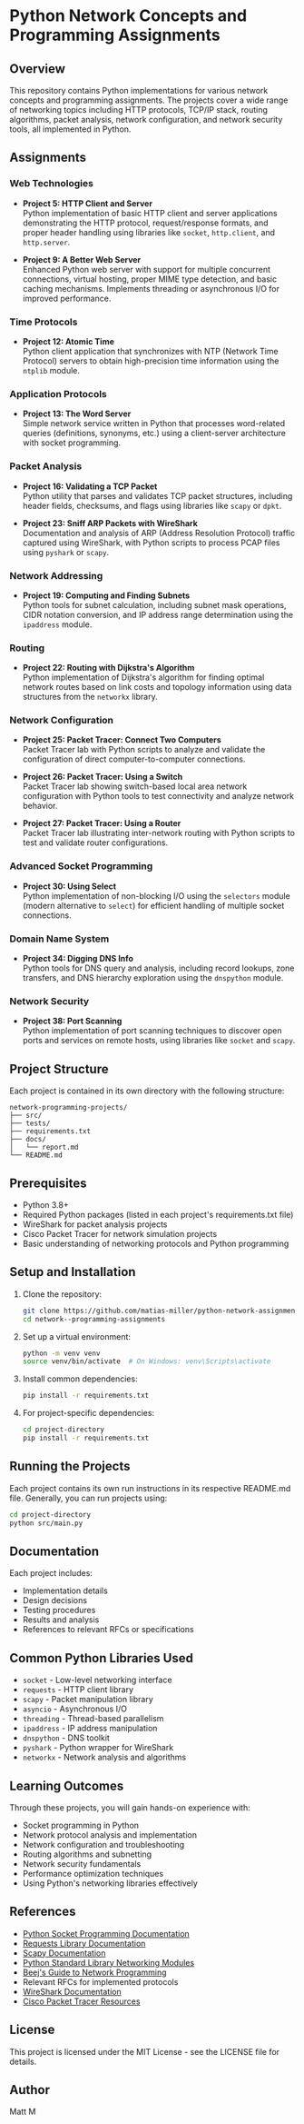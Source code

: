 # Python Network Concepts and Programming Assignments

## Overview

This repository contains Python implementations for various network concepts and programming assignments. The projects cover a wide range of networking topics including HTTP protocols, TCP/IP stack, routing algorithms, packet analysis, network configuration, and network security tools, all implemented in Python.

## Assignments

### Web Technologies
- **Project 5: HTTP Client and Server**  
  Python implementation of basic HTTP client and server applications demonstrating the HTTP protocol, request/response formats, and proper header handling using libraries like `socket`, `http.client`, and `http.server`.

- **Project 9: A Better Web Server**  
  Enhanced Python web server with support for multiple concurrent connections, virtual hosting, proper MIME type detection, and basic caching mechanisms. Implements threading or asynchronous I/O for improved performance.

### Time Protocols
- **Project 12: Atomic Time**  
  Python client application that synchronizes with NTP (Network Time Protocol) servers to obtain high-precision time information using the `ntplib` module.

### Application Protocols
- **Project 13: The Word Server**  
  Simple network service written in Python that processes word-related queries (definitions, synonyms, etc.) using a client-server architecture with socket programming.

### Packet Analysis
- **Project 16: Validating a TCP Packet**  
  Python utility that parses and validates TCP packet structures, including header fields, checksums, and flags using libraries like `scapy` or `dpkt`.

- **Project 23: Sniff ARP Packets with WireShark**  
  Documentation and analysis of ARP (Address Resolution Protocol) traffic captured using WireShark, with Python scripts to process PCAP files using `pyshark` or `scapy`.

### Network Addressing
- **Project 19: Computing and Finding Subnets**  
  Python tools for subnet calculation, including subnet mask operations, CIDR notation conversion, and IP address range determination using the `ipaddress` module.

### Routing
- **Project 22: Routing with Dijkstra's Algorithm**  
  Python implementation of Dijkstra's algorithm for finding optimal network routes based on link costs and topology information using data structures from the `networkx` library.

### Network Configuration
- **Project 25: Packet Tracer: Connect Two Computers**  
  Packet Tracer lab with Python scripts to analyze and validate the configuration of direct computer-to-computer connections.

- **Project 26: Packet Tracer: Using a Switch**  
  Packet Tracer lab showing switch-based local area network configuration with Python tools to test connectivity and analyze network behavior.

- **Project 27: Packet Tracer: Using a Router**  
  Packet Tracer lab illustrating inter-network routing with Python scripts to test and validate router configurations.

### Advanced Socket Programming
- **Project 30: Using Select**  
  Python implementation of non-blocking I/O using the `selectors` module (modern alternative to `select`) for efficient handling of multiple socket connections.

### Domain Name System
- **Project 34: Digging DNS Info**  
  Python tools for DNS query and analysis, including record lookups, zone transfers, and DNS hierarchy exploration using the `dnspython` module.

### Network Security
- **Project 38: Port Scanning**  
  Python implementation of port scanning techniques to discover open ports and services on remote hosts, using libraries like `socket` and `scapy`.

## Project Structure

Each project is contained in its own directory with the following structure:

```
network-programming-projects/
├── src/        
├── tests/
├── requirements.txt 
├── docs/  
│   └── report.md   
└── README.md 
```

## Prerequisites

- Python 3.8+ 
- Required Python packages (listed in each project's requirements.txt file)
- WireShark for packet analysis projects
- Cisco Packet Tracer for network simulation projects
- Basic understanding of networking protocols and Python programming

## Setup and Installation

1. Clone the repository:
   ```bash
   git clone https://github.com/matias-miller/python-network-assignments.git
   cd network--programming-assignments
   ```

2. Set up a virtual environment:
   ```bash
   python -m venv venv
   source venv/bin/activate  # On Windows: venv\Scripts\activate
   ```

3. Install common dependencies:
   ```bash
   pip install -r requirements.txt
   ```

4. For project-specific dependencies:
   ```bash
   cd project-directory
   pip install -r requirements.txt
   ```

## Running the Projects

Each project contains its own run instructions in its respective README.md file. Generally, you can run projects using:

```bash
cd project-directory
python src/main.py
```

## Documentation

Each project includes:
- Implementation details
- Design decisions
- Testing procedures
- Results and analysis
- References to relevant RFCs or specifications

## Common Python Libraries Used

- `socket` - Low-level networking interface
- `requests` - HTTP client library
- `scapy` - Packet manipulation library
- `asyncio` - Asynchronous I/O
- `threading` - Thread-based parallelism
- `ipaddress` - IP address manipulation
- `dnspython` - DNS toolkit
- `pyshark` - Python wrapper for WireShark
- `networkx` - Network analysis and algorithms

## Learning Outcomes

Through these projects, you will gain hands-on experience with:
- Socket programming in Python
- Network protocol analysis and implementation
- Network configuration and troubleshooting
- Routing algorithms and subnetting
- Network security fundamentals
- Performance optimization techniques
- Using Python's networking libraries effectively

## References

- [Python Socket Programming Documentation](https://docs.python.org/3/library/socket.html)
- [Requests Library Documentation](https://docs.python-requests.org/)
- [Scapy Documentation](https://scapy.readthedocs.io/)
- [Python Standard Library Networking Modules](https://docs.python.org/3/library/ipc.html)
- [Beej's Guide to Network Programming](https://beej.us/guide/bgnet/)
- Relevant RFCs for implemented protocols
- [WireShark Documentation](https://www.wireshark.org/docs/)
- [Cisco Packet Tracer Resources](https://www.netacad.com/courses/packet-tracer)

## License

This project is licensed under the MIT License - see the LICENSE file for details.

## Author

Matt M
